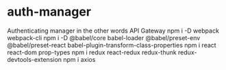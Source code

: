 # auth-manager
Authenticating manager in the other words API Gateway
npm i -D webpack webpack-cli
npm i -D @babel/core babel-loader @babel/preset-env @babel/preset-react babel-plugin-transform-class-properties
npm i react react-dom prop-types
npm i redux react-redux redux-thunk redux-devtools-extension
npm i axios